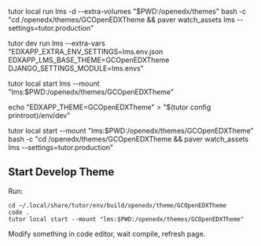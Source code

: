 tutor local run lms -d --extra-volumes "$PWD:/openedx/themes" bash -c "cd /openedx/themes/GCOpenEDXTheme && paver watch_assets lms --settings=tutor.production"


tutor dev run lms --extra-vars "EDXAPP_EXTRA_ENV_SETTINGS=lms.env.json EDXAPP_LMS_BASE_THEME=GCOpenEDXTheme DJANGO_SETTINGS_MODULE=lms.envs"

tutor local start lms --mount "lms:$PWD:/openedx/themes/GCOpenEDXTheme"

echo "EDXAPP_THEME=GCOpenEDXTheme" > "$(tutor config printroot)/env/dev"

tutor local start --mount "lms:$PWD:/openedx/themes/GCOpenEDXTheme" bash -c "cd /openedx/themes/GCOpenEDXTheme && paver watch_assets lms --settings=tutor.production"

## Start Develop Theme

Run:
```
cd ~/.local/share/tutor/env/build/openedx/theme/GCOpenEDXTheme
code .
tutor local start --mount "lms:$PWD:/openedx/themes/GCOpenEDXTheme"
```

Modify something in code editor, wait compile, refresh page.
